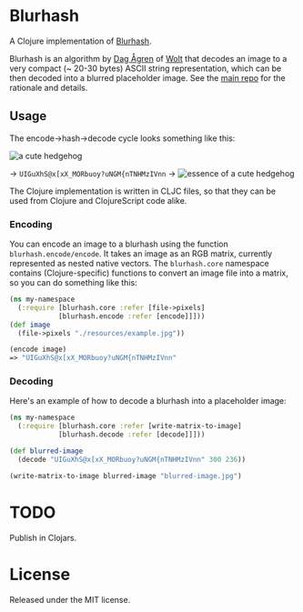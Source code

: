 # Blurhash

A Clojure implementation of [Blurhash](https://blurha.sh/).

Blurhash is an algorithm by [Dag Ågren](https://github.com/DagAgren) of [Wolt](https://wolt.com) that decodes an image to a very compact (~ 20-30 bytes) ASCII string representation, which can be then decoded into a blurred placeholder image. See the [main repo](https://github.com/woltapp/blurhash) for the rationale and details. 

## Usage

The encode->hash->decode cycle looks something like this:

![a cute hedgehog](https://raw.githubusercontent.com/siili-core/blurhash/master/resources/example.jpg)

→ `UIGuXhS@x[xX_MORbuoy?uNGM{nTNHMzIVnn` →
![essence of a cute hedgehog](https://raw.githubusercontent.com/siili-core/blurhash/master/resources/example-blurred.jpg)

The Clojure implementation is written in CLJC files, so that they can be used from Clojure and ClojureScript code alike.

### Encoding

You can encode an image to a blurhash using the function `blurhash.encode/encode`. It takes an image as an RGB matrix, currently represented as nested native vectors. The `blurhash.core` namespace contains (Clojure-specific) functions to convert an image file into a matrix, so you can do something like this:

```clojure
(ns my-namespace
  (:require [blurhash.core :refer [file->pixels]
            [blurhash.encode :refer [encode]]]))
(def image
  (file->pixels "./resources/example.jpg"))

(encode image)
=> "UIGuXhS@x[xX_MORbuoy?uNGM{nTNHMzIVnn"
```

### Decoding

Here's an example of how to decode a blurhash into a placeholder image:

```clojure
(ns my-namespace
  (:require [blurhash.core :refer [write-matrix-to-image]
            [blurhash.decode :refer [decode]]]))

(def blurred-image
  (decode "UIGuXhS@x[xX_MORbuoy?uNGM{nTNHMzIVnn" 300 236))

(write-matrix-to-image blurred-image "blurred-image.jpg")

```

# TODO

Publish in Clojars.


# License
Released under the MIT license.

